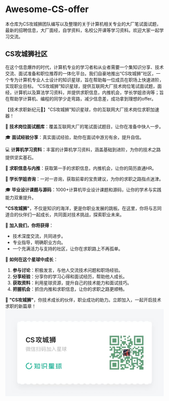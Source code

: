 # Awesome-CS-offer
本仓库为CS攻城狮团队编写以及整理的关于计算机相关专业的大厂笔试面试题，最新的招聘信息，大厂面经，自学资料，名校公开课等学习资料。欢迎大家一起学习交流。


## CS攻城狮社区
在这个信息爆炸的时代，计算机专业的学习者和从业者需要一个集知识分享、技术交流、面试准备和职位推荐的一体化平台。我们自豪地推出“CS攻城狮”社区，一个专为计算机专业人士设计的知识星球，旨在帮助每一位成员在职场上快速进阶，实现职业目标。
“CS攻城狮”知识星球，提供互联网大厂技术岗位笔试面试题，面经，计算机以及算法学习资料，并提供求职信息，内推机会，学长学姐咨询等；旨在帮助学计算机、编程的同学少走弯路，减少信息差，成功拿到理想的offer。

【技术求职新纪元🌟】"CS攻城狮"知识星球，你的互联网大厂技术岗位求职加速器！

🚀 **技术岗位面试题库**：覆盖互联网大厂的笔试面试题目，让你在准备中快人一步。

🎓 **面试经验分享**：真实面试经验，助你在面试中游刃有余，提升自信。

💻 **计算机学习资料**：丰富的计算机学习资料，涵盖基础到进阶，为你的技术之路提供坚实基石。

🔗 **求职信息与内推**：获取第一手的求职信息，内推机会，让你的简历直通HR。

👩 **学长学姐咨询**：一对一咨询，获取前辈的宝贵建议，为你的求职之路指点迷津。

🎓 **毕业设计课题与源码**：1000+计算机毕业设计课题和源码，让你的学术与实践能力双重提升。

**"CS攻城狮"**，不仅是知识的海洋，更是你职业发展的跳板。在这里，你将与志同道合的伙伴们一起成长，共同面对技术挑战，探索职业未来。

🌟 **加入我们，你将获得**：
- 技术深度交流，共同进步。
- 专业指导，明确职业方向。
- 一个充满活力与支持的社区，让你在求职路上不再孤单。

📢 **如何在这个星球中成长**：
1. **参与讨论**：积极发言，与他人交流技术问题和职场经验。
2. **分享经验**：分享你的学习心得和面试经历，帮助他人成长。
3. **获取资料**：利用星球资源，提升自己的技术能力和面试技巧。
4. **把握机会**：抓住内推和求职信息，让你的求职之路更顺畅。

🌈 **"CS攻城狮"**，你技术成长的伙伴，职业成功的助力。立即加入，一起开启技术求职的新篇章！
![alt text](微信图片_20241208202226.jpg)